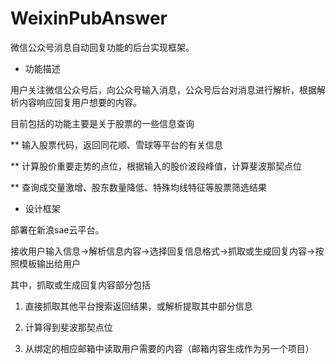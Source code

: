 # WeixinPubAnswer
微信公众号消息自动回复功能的后台实现框架。

* 功能描述

用户关注微信公众号后，向公众号输入消息，公众号后台对消息进行解析，根据解析内容响应回复用户想要的内容。

目前包括的功能主要是关于股票的一些信息查询

** 输入股票代码，返回同花顺、雪球等平台的有关信息

** 计算股价重要走势的点位，根据输入的股价波段峰值，计算斐波那契点位

** 查询成交量激增、股东数量降低、特殊均线特征等股票筛选结果

* 设计框架

部署在新浪sae云平台。

接收用户输入信息->解析信息内容->选择回复信息格式->抓取或生成回复内容->按照模板输出给用户

其中，抓取或生成回复内容部分包括

1. 直接抓取其他平台搜索返回结果，或解析提取其中部分信息

2. 计算得到斐波那契点位

3. 从绑定的相应邮箱中读取用户需要的内容（邮箱内容生成作为另一个项目）
